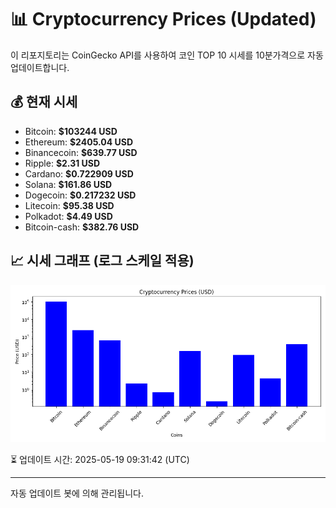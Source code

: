 
# 📊 Cryptocurrency Prices (Updated)

이 리포지토리는 CoinGecko API를 사용하여 코인 TOP 10 시세를 10분가격으로 자동 업데이트합니다.

## 💰 현재 시세
- Bitcoin: **$103244 USD**
- Ethereum: **$2405.04 USD**
- Binancecoin: **$639.77 USD**
- Ripple: **$2.31 USD**
- Cardano: **$0.722909 USD**
- Solana: **$161.86 USD**
- Dogecoin: **$0.217232 USD**
- Litecoin: **$95.38 USD**
- Polkadot: **$4.49 USD**
- Bitcoin-cash: **$382.76 USD**

## 📈 시세 그래프 (로그 스케일 적용)
![Crypto Prices](crypto_prices.png)

⏳ 업데이트 시간: 2025-05-19 09:31:42 (UTC)

---
자동 업데이트 봇에 의해 관리됩니다.

